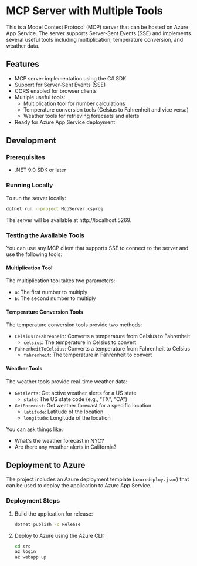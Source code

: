 # MCP Server with Multiple Tools

This is a Model Context Protocol (MCP) server that can be hosted on Azure App Service. The server supports Server-Sent Events (SSE) and implements several useful tools including multiplication, temperature conversion, and weather data.

## Features

- MCP server implementation using the C# SDK
- Support for Server-Sent Events (SSE)
- CORS enabled for browser clients
- Multiple useful tools:
  - Multiplication tool for number calculations
  - Temperature conversion tools (Celsius to Fahrenheit and vice versa)
  - Weather tools for retrieving forecasts and alerts
- Ready for Azure App Service deployment

## Development

### Prerequisites

- .NET 9.0 SDK or later

### Running Locally

To run the server locally:

```bash
dotnet run --project McpServer.csproj
```

The server will be available at http://localhost:5269.

### Testing the Available Tools

You can use any MCP client that supports SSE to connect to the server and use the following tools:

#### Multiplication Tool
The multiplication tool takes two parameters:
- `a`: The first number to multiply
- `b`: The second number to multiply

#### Temperature Conversion Tools
The temperature conversion tools provide two methods:
- `CelsiusToFahrenheit`: Converts a temperature from Celsius to Fahrenheit
  - `celsius`: The temperature in Celsius to convert
- `FahrenheitToCelsius`: Converts a temperature from Fahrenheit to Celsius
  - `fahrenheit`: The temperature in Fahrenheit to convert

#### Weather Tools
The weather tools provide real-time weather data:
- `GetAlerts`: Get active weather alerts for a US state
  - `state`: The US state code (e.g., "TX", "CA")
- `GetForecast`: Get weather forecast for a specific location
  - `latitude`: Latitude of the location
  - `longitude`: Longitude of the location

You can ask things like:
- What's the weather forecast in NYC?
- Are there any weather alerts in California?

## Deployment to Azure

The project includes an Azure deployment template (`azuredeploy.json`) that can be used to deploy the application to Azure App Service.

### Deployment Steps

1. Build the application for release:
   ```bash
   dotnet publish -c Release
   ```

2. Deploy to Azure using the Azure CLI:
   ```bash
   cd src
   az login
   az webapp up
   ```